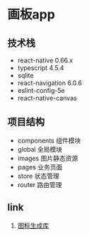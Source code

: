 # 画板app

## 技术栈

- react-native    0.66.x
- typescript      4.5.4
- sqlite
- react-navigation 6.0.6
- eslint-config-5e
- react-native-canvas

## 项目结构

- components 组件模块
- global 全局模块
- images 图片静态资源
- pages 业务页面
- store 状态管理
- router 路由管理

## link

1. [图标生成库](https://icon.wuruihong.com/icon?utm_source=oqpVyXpz#/android)